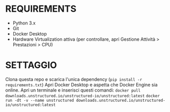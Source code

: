 # REQUIREMENTS
- Python 3.x
- Git
- Docker Desktop
- Hardware Virtualization attiva (per controllare, apri Gestione Attività > Prestazioni > CPU)

# SETTAGGIO
Clona questa repo e scarica l'unica dependency (`pip install -r requirements.txt`)
Apri Docker Desktop e aspetta che Docker Engine sia online.
Apri un terminale e inserisci questi comandi:
`docker pull downloads.unstructured.io/unstructured-io/unstructured:latest`
`docker run -dt -v --name unstructured downloads.unstructured.io/unstructured-io/unstructured:latest`